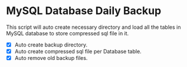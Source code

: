 # MySQL Database Daily Backup
This script will auto create necessary directory and load all the tables in MySQL database to store compressed sql file in it.

- [x] Auto create backup directory.
- [x] Auto create compressed sql file per Database table.
- [x] Auto remove old backup files.
